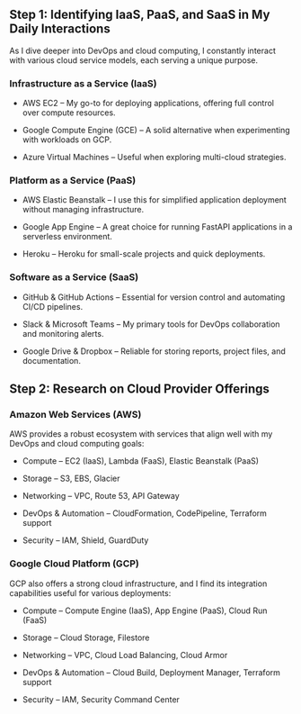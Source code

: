 ## Step 1: Identifying IaaS, PaaS, and SaaS in My Daily Interactions
As I dive deeper into DevOps and cloud computing, I constantly interact with various cloud service models, each serving a unique purpose.

### Infrastructure as a Service (IaaS)
- AWS EC2 – My go-to for deploying applications, offering full control over compute resources.

- Google Compute Engine (GCE) – A solid alternative when experimenting with workloads on GCP.

- Azure Virtual Machines – Useful when exploring multi-cloud strategies.

### Platform as a Service (PaaS)
- AWS Elastic Beanstalk – I use this for simplified application deployment without managing infrastructure.

- Google App Engine – A great choice for running FastAPI applications in a serverless environment.

- Heroku – Heroku for small-scale projects and quick deployments.

### Software as a Service (SaaS)
- GitHub & GitHub Actions – Essential for version control and automating CI/CD pipelines.

- Slack & Microsoft Teams – My primary tools for DevOps collaboration and monitoring alerts.

- Google Drive & Dropbox – Reliable for storing reports, project files, and documentation.

## Step 2: Research on Cloud Provider Offerings
### Amazon Web Services (AWS)
AWS provides a robust ecosystem with services that align well with my DevOps and cloud computing goals:

- Compute – EC2 (IaaS), Lambda (FaaS), Elastic Beanstalk (PaaS)

- Storage – S3, EBS, Glacier

- Networking – VPC, Route 53, API Gateway

- DevOps & Automation – CloudFormation, CodePipeline, Terraform support

- Security – IAM, Shield, GuardDuty

### Google Cloud Platform (GCP)
GCP also offers a strong cloud infrastructure, and I find its integration capabilities useful for various deployments:

- Compute – Compute Engine (IaaS), App Engine (PaaS), Cloud Run (FaaS)

- Storage – Cloud Storage, Filestore

- Networking – VPC, Cloud Load Balancing, Cloud Armor

- DevOps & Automation – Cloud Build, Deployment Manager, Terraform support

- Security – IAM, Security Command Center














